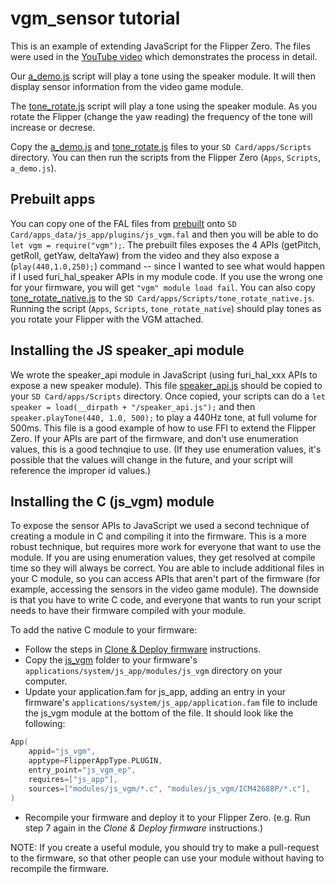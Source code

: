 # vgm_sensor tutorial

This is an example of extending JavaScript for the Flipper Zero.  The files were used in the [YouTube video](https://youtu.be/EtOZN3Rh47c) which demonstrates the process in detail.

Our [a_demo.js](./a_demo.js) script will play a tone using the speaker module.  It will then display sensor information from the video game module.

The [tone_rotate.js](./tone_rotate.js) script will play a tone using the speaker module.  As you rotate the Flipper (change the yaw reading) the frequency of the tone will increase or decrese.

Copy the [a_demo.js](./a_demo.js) and [tone_rotate.js](./tone_rotate.js) files to your `SD Card/apps/Scripts` directory.  You can then run the scripts from the Flipper Zero (`Apps`, `Scripts`, `a_demo.js`).

## Prebuilt apps
You can copy one of the FAL files from [prebuilt](./prebuilt/) onto `SD Card/apps_data/js_app/plugins/js_vgm.fal` and then you will be able to do `let vgm = require("vgm");`.  The prebuilt files exposes the 4 APIs (getPitch, getRoll, getYaw, deltaYaw) from the video and they also expose a (`play(440,1.0,250);`) command -- since I wanted to see what would happen if I used furi_hal_speaker APIs in my module code.  If you use the wrong one for your firmware, you will get `"vgm" module load fail`.  You can also copy [tone_rotate_native.js](./prebuilt/tone_rotate_native.js) to the `SD Card/apps/Scripts/tone_rotate_native.js`.  Running the script (`Apps`, `Scripts`, `tone_rotate_native`) should play tones as you rotate your Flipper with the VGM attached.

## Installing the JS speaker_api module
We wrote the speaker_api module in JavaScript (using furi_hal_xxx APIs to expose a new speaker module).  This file [speaker_api.js](./speaker_api.js) should be copied to your `SD Card/apps/Scripts` directory.  Once copied, your scripts can do a `let speaker = load(__dirpath + "/speaker_api.js");` and then `speaker.playTone(440, 1.0, 500);` to play a 440Hz tone, at full volume for 500ms.  This file is a good example of how to use FFI to extend the Flipper Zero.  If your APIs are part of the firmware, and don't use enumeration values, this is a good technqiue to use.  (If they use enumeration values, it's possible that the values will change in the future, and your script will reference the improper id values.)

## Installing the C (js_vgm) module
To expose the sensor APIs to JavaScript we used a second technique of creating a module in C and compiling it into the firmware.  This is a more robust technique, but requires more work for everyone that want to use the module.  If you are using enumeration values, they get resolved at compile time so they will always be correct.  You are able to include additional files in your C module, so you can access APIs that aren't part of the firmware (for example, accessing the sensors in the video game module).  The downside is that you have to write C code, and everyone that wants to run your script needs to have their firmware compiled with your module.

To add the native C module to your firmware:
- Follow the steps in [Clone & Deploy firmware](https://github.com/jamisonderek/flipper-zero-tutorials/wiki/Install-Firmware-and-Apps#clone--deploy-firmware) instructions.
- Copy the [js_vgm](./js_vgm) folder to your firmware's `applications/system/js_app/modules/js_vgm` directory on your computer.
- Update your application.fam for js_app, adding an entry in your firmware's `applications/system/js_app/application.fam` file to include the js_vgm module at the bottom of the file.  It should look like the following:
```c
App(
    appid="js_vgm",
    apptype=FlipperAppType.PLUGIN,
    entry_point="js_vgm_ep",
    requires=["js_app"],
    sources=["modules/js_vgm/*.c", "modules/js_vgm/ICM42688P/*.c"],
)
```
- Recompile your firmware and deploy it to your Flipper Zero.  (e.g. Run step 7 again in the *Clone & Deploy firmware* instructions.)

NOTE: If you create a useful module, you should try to make a pull-request to the firmware, so that other people can use your module without having to recompile the firmware.
